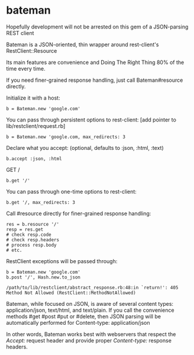 bateman
=======

Hopefully development will not be arrested on this gem of a JSON-parsing REST client

Bateman is a JSON-oriented, thin wrapper around rest-client's RestClient::Resource

Its main features are convenience and Doing The Right Thing 80% of the time every time.

If you need finer-grained response handling, just call Bateman#resource directly.

Initialize it with a host:

    b = Bateman.new 'google.com'

You can pass through persistent options to rest-client: [add pointer to lib/restclient/request.rb]

    b = Bateman.new 'google.com, max_redirects: 3

Declare what you accept: (optional, defaults to :json, :html, :text)

    b.accept :json, :html
    
GET /

    b.get '/'

You can pass through one-time options to rest-client:

    b.get '/, max_redirects: 3

Call #resource directly for finer-grained response handling:

    res = b.resource '/'
    resp = res.get
    # check resp.code
    # check resp.headers
    # process resp.body
    # etc.

RestClient exceptions will be passed through:

    b = Bateman.new 'google.com'
    b.post '/', Hash.new.to_json
    
    /path/to/lib/restclient/abstract_response.rb:48:in `return!': 405 Method Not Allowed (RestClient::MethodNotAllowed)

Bateman, while focused on JSON, is aware of several content types: application/json, text/html, and text/plain.  If you call the convenience methods #get #post #put or #delete, then JSON parsing will be automatically performed for Content-type: application/json

In other words, Bateman works best with webservers that respect the *Accept:* request header and provide proper *Content-type:* response headers.

